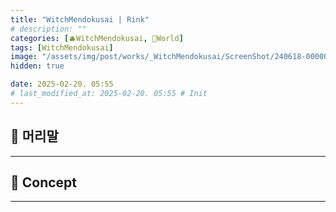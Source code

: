 ```yaml
---
title: "WitchMendokusai | Rink"
# description: ""
categories: [🫐WitchMendokusai, 🥥World]
tags: [WitchMendokusai]
image: "/assets/img/post/works/_WitchMendokusai/ScreenShot/240618-000000.png"
hidden: true

date: 2025-02-20. 05:55
# last_modified_at: 2025-02-20. 05:55 # Init
---
```


## 📀 머리말

---

## 📀 Concept

---
